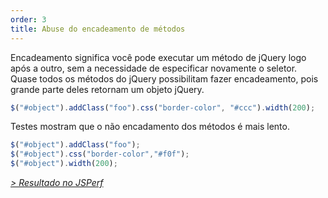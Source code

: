 ```yaml
---
order: 3
title: Abuse do encadeamento de métodos
---
```


Encadeamento significa você pode executar um método de jQuery logo após a outro, sem a necessidade de especificar novamente o seletor. Quase todos os métodos do jQuery possibilitam fazer encadeamento, pois grande parte deles retornam um objeto jQuery.

```js
$("#object").addClass("foo").css("border-color", "#ccc").width(200);
```

Testes mostram que o não encadamento dos métodos é mais lento.

```js
$("#object").addClass("foo");
$("#object").css("border-color","#f0f");
$("#object").width(200);
```

*[> Resultado no JSPerf](http://jsperf.com/browser-diet-chaining)*